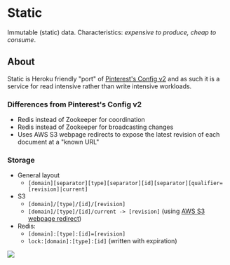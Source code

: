 # Static

Immutable (static) data. Characteristics: _expensive to produce, cheap to consume_.

## About

Static is Heroku friendly "port" of [Pinterest's Config v2](http://engineering.pinterest.com/post/112895488589/serving-configuration-data-at-scale-with-high)
and as such it is a service for read intensive rather than write intensive workloads.

### Differences from Pinterest's Config v2

* Redis instead of Zookeeper for coordination
* Redis instead of Zookeeper for broadcasting changes
* Uses AWS S3 webpage redirects to expose the latest revision of each document at a "known URL"

### Storage

* General layout
   * `[domain][separator][type][separator][id][separator][qualifier=[revision]|current]`
* S3
   * `[domain]/[type]/[id]/[revision]`
   * `[domain]/[type]/[id]/current -> [revision]` (using [AWS S3 webpage redirect](http://docs.aws.amazon.com/AmazonS3/latest/dev/how-to-page-redirect.html))
* Redis:
   * `[domain]:[type]:[id]=[revision]`
   * `lock:[domain]:[type]:[id]` (written with expiration)

<a href="https://docs.google.com/a/schibsted.com/drawings/d/1jUydKGu3_ta4VJ6PiDPwQbztHaZXOGECYEuuTPFURYs/edit"><img src="https://docs.google.com/drawings/d/1jUydKGu3_ta4VJ6PiDPwQbztHaZXOGECYEuuTPFURYs/pub?w=1171&amp;h=826"/></a>
